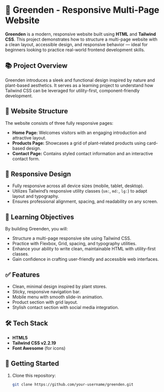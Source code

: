 # 🌿 Greenden - Responsive Multi-Page Website

**Greenden** is a modern, responsive website built using **HTML** and **Tailwind CSS**. This project demonstrates how to structure a multi-page website with a clean layout, accessible design, and responsive behavior — ideal for beginners looking to practice real-world frontend development skills.

## 📚 Project Overview

Greenden introduces a sleek and functional design inspired by nature and plant-based aesthetics. It serves as a learning project to understand how Tailwind CSS can be leveraged for utility-first, component-friendly development.

## 🧱 Website Structure

The website consists of three fully responsive pages:

- **Home Page:** Welcomes visitors with an engaging introduction and attractive layout.
- **Products Page:** Showcases a grid of plant-related products using card-based design.
- **Contact Page:** Contains styled contact information and an interactive contact form.

## 📱 Responsive Design

- Fully responsive across all device sizes (mobile, tablet, desktop).
- Utilizes Tailwind’s responsive utility classes (`sm:`, `md:`, `lg:`) to adapt layout and typography.
- Ensures professional alignment, spacing, and readability on any screen.

## 🎯 Learning Objectives

By building Greenden, you will:

- Structure a multi-page responsive site using Tailwind CSS.
- Practice with Flexbox, Grid, spacing, and typography utilities.
- Enhance your ability to write clean, maintainable HTML with utility-first classes.
- Gain confidence in crafting user-friendly and accessible web interfaces.

## ✅ Features

- Clean, minimal design inspired by plant stores.
- Sticky, responsive navigation bar.
- Mobile menu with smooth slide-in animation.
- Product section with grid layout.
- Stylish contact section with social media integration.

## 🛠️ Tech Stack

- **HTML5**
- **Tailwind CSS v2.2.19**
- **Font Awesome** (for icons)

## 🚀 Getting Started

1. Clone this repository:
   ```bash
   git clone https://github.com/your-username/greenden.git
